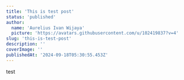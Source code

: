 ```yaml
---
title: 'This is test post'
status: 'published'
author:
  name: 'Aurelius Ivan Wijaya'
  picture: 'https://avatars.githubusercontent.com/u/102419837?v=4'
slug: 'this-is-test-post'
description: ''
coverImage: ''
publishedAt: '2024-09-18T05:30:55.453Z'
---
```


test